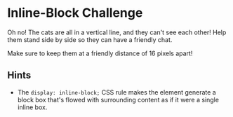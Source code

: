 # Inline-Block Challenge

Oh no! The cats are all in a vertical line, and they can't see each other! Help them stand side by side so they can have a friendly chat.

Make sure to keep them at a friendly distance of 16 pixels apart!

## Hints

- The `display: inline-block;` CSS rule makes the element generate a block box that's flowed with surrounding content as if it were a single inline box.
